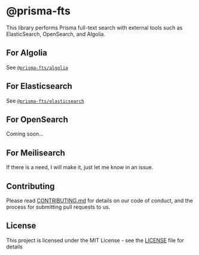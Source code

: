 # @prisma-fts

This library performs Prisma full-text search with external tools such as ElasticSearch, OpenSearch, and Algolia.

## For Algolia

See [`@prisma-fts/algolia`](https://github.com/aiji42/prisma-fts-middleware/tree/main/packages/algolia)

## For Elasticsearch

See [`@prisma-fts/elasticsearch`](https://github.com/aiji42/prisma-fts-middleware/tree/main/packages/elasticsearch)

## For OpenSearch

Coming soon...

## For Meilisearch

If there is a need, I will make it, just let me know in an issue.

## Contributing
Please read [CONTRIBUTING.md](./CONTRIBUTING.md) for details on our code of conduct, and the process for submitting pull requests to us.

## License
This project is licensed under the MIT License - see the [LICENSE](./LICENSE) file for details
